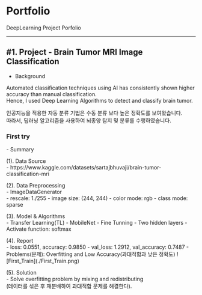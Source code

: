 # Portfolio
DeepLearning Project Porfolio

***
<h2> #1. Project - Brain Tumor MRI Image Classification </h2> 

- Background 
<p>Automated classification techniques using AI has consistently shown higher accuracy than manual classification.<br/>
  Hence, I used Deep Learning Algorithms to detect and classify brain tumor.</p>
<p>인공지능을 적용한 자동 분류 기법은 수동 분류 보다 높은 정확도를 보여왔습니다.<br/>
  따라서, 딥러닝 알고리즘을 사용하여 뇌종양 탐지 및 분류를 수행하였습니다.<p>

<h3> First try </h3>
- Summary
	<p>(1). Data Source<br/>
		- https://www.kaggle.com/datasets/sartajbhuvaji/brain-tumor-classification-mri </p>
	<p>(2). Data Preprocessing<br/>
		- ImageDataGenerator<br/>
      		- rescale: 1./255
      		- image size: (244, 244)
      		- color mode: rgb
	  		- class mode: sparse</p>
	<p>(3). Model & Algorithms<br/>
	  	- Transfer Learning(TL)
      	  	- MobileNet
	  	- Fine Tunning
		 	- Two hidden layers
      		- Activate function: softmax</p>
	<p>(4). Report<br/>
    	- loss: 0.0551, accuracy: 0.9850
		- val_loss: 1.2912, val_accuracy: 0.7487
		- Problems(문제): Overfitting and Low Accuracy(과대적합과 낮은 정확도)
![First_Train](./First_Train.png)
	<p>(5). Solution <br/>
		- Solve overfitting problem by mixing and redistributing<br/>
    (데이터를 섞은 후 재분배하여 과대적합 문제를 해결한다).<br/>

